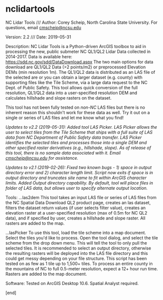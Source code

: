 # nclidartools

NC Lidar Tools /// Author: Corey Scheip, North Carolina State University. For questions, email cmscheip@ncsu.edu

Version: 2.2 /// Date: 2019-05-31

Description:
NC Lidar Tools is a Python-driven ArcGIS toolbox to aid in processing the new, public submeter NC QL1/QL2 Lidar Data
collected in 2014-2017. Data is available here: https://sdd.nc.gov/sdd/DataDownload.aspx The two main options for 
data download are QL1/QL2 Data (>2 points/m2) or preprocessed Elevation DEMs (min resolution 1m). The QL1/QL2 data is
distributed as an LAS file of the selected are or you can obtain a larger dataset (e.g. county) with supporting files like the Tile Scheme, via a large data request to the NC Dept. of Public Safety. This tool allows quick conversion of the full resolution, QL1/QL2 data into a user-specified resolution DEM and calculates hillshade and slope rasters on the dataset. 

This tool has not been fully tested on *non-NC* LAS files but there is no inherent reason this shouldn't work for 
these data as well. Try it out on a single or series of LAS files and let me know what you find!

*Updates to v2.2 (2019-05-31):
Added tool LAS Picker. LAS Picker allows the user to select tiles from the Tile Scheme that ships with a full suite of LAS data from NC Department of Public Safety data transfer. LAS Picker identifies the selected tiles and processes those into a single DEM and other specified raster derivatives (e.g., hillshade, slope). As of release of this tool, there is no sample data associated with it. Email cmscheip@ncsu.edu for assistance.*

*Updates to v2.1 (2019-02-26):
Fixed two known bugs - 1) space in output directory error and 2) character length limit. Script now exits if space is in output directory and truncates site name to fit within ArcGIS character limits. 
Added Output directory capability. By default, tool will place files in folder of LAS data, but allows user to specify alternate output location.*

Tools:
...las2dem
This tool takes an input LAS file or series of LAS files from the NC Spatial Data Download QL2 product page, creates
an las dataset, filters the dataset return values (if user selects filter value), creates an elevation raster at a
user-specified resolution (max of 0.5m for NC QL2 data), and if specified by user, creates a hillshade and slope
raster. All rasters are added to the map.

...lasPicker
To use this tool, load the tile scheme into a map document. Select the tiles you'd like to process. Open the tool dialog, and select the tile scheme from the drop down menu. This will tell the tool to only pull the selected tiles. It is recommended to select an output directory, otherwise the resulting rasters will be deployed into the LAS file directory and this could get messy depending on your file structure. This script has been tested on as few as 1 tile up to 1,500+ tiles. To process an entire county in the mountains of NC to full 0.5-meter resolution, expect a 12+ hour run time. Rasters are added to the map document.


Software:
Tested on ArcGIS Desktop 10.6. Spatial Analyst required.

[end]
